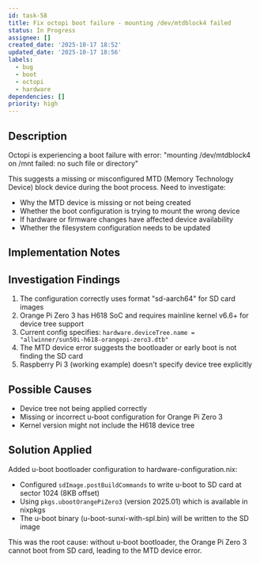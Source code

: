 ```yaml
---
id: task-58
title: Fix octopi boot failure - mounting /dev/mtdblock4 failed
status: In Progress
assignee: []
created_date: '2025-10-17 18:52'
updated_date: '2025-10-17 18:56'
labels:
  - bug
  - boot
  - octopi
  - hardware
dependencies: []
priority: high
---
```


## Description

<!-- SECTION:DESCRIPTION:BEGIN -->
Octopi is experiencing a boot failure with error: "mounting /dev/mtdblock4 on /mnt failed: no such file or directory"

This suggests a missing or misconfigured MTD (Memory Technology Device) block device during the boot process. Need to investigate:
- Why the MTD device is missing or not being created
- Whether the boot configuration is trying to mount the wrong device
- If hardware or firmware changes have affected device availability
- Whether the filesystem configuration needs to be updated
<!-- SECTION:DESCRIPTION:END -->

## Implementation Notes

<!-- SECTION:NOTES:BEGIN -->
## Investigation Findings

1. The configuration correctly uses format "sd-aarch64" for SD card images
2. Orange Pi Zero 3 has H618 SoC and requires mainline kernel v6.6+ for device tree support
3. Current config specifies: `hardware.deviceTree.name = "allwinner/sun50i-h618-orangepi-zero3.dtb"`
4. The MTD device error suggests the bootloader or early boot is not finding the SD card
5. Raspberry Pi 3 (working example) doesn't specify device tree explicitly

## Possible Causes
- Device tree not being applied correctly
- Missing or incorrect u-boot configuration for Orange Pi Zero 3
- Kernel version might not include the H618 device tree

## Solution Applied

Added u-boot bootloader configuration to hardware-configuration.nix:
- Configured `sdImage.postBuildCommands` to write u-boot to SD card at sector 1024 (8KB offset)
- Using `pkgs.ubootOrangePiZero3` (version 2025.01) which is available in nixpkgs
- The u-boot binary (u-boot-sunxi-with-spl.bin) will be written to the SD image

This was the root cause: without u-boot bootloader, the Orange Pi Zero 3 cannot boot from SD card, leading to the MTD device error.
<!-- SECTION:NOTES:END -->
